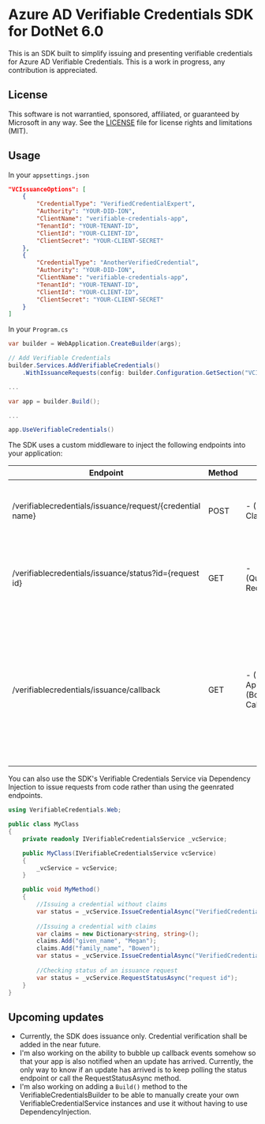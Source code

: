 # Azure AD Verifiable Credentials SDK for DotNet 6.0

This is an SDK built to simplify issuing and presenting verifiable credentials for Azure AD Verifiable Credentials. This is a work in progress, any contribution is appreciated.

## License
This software is not warrantied, sponsored, affiliated, or guaranteed by Microsoft in any way.
See the [LICENSE](LICENSE.md) file for license rights and limitations (MIT).

## Usage

In your `appsettings.json`

```json
"VCIssuanceOptions": [
    {
        "CredentialType": "VerifiedCredentialExpert",
        "Authority": "YOUR-DID-ION",
        "ClientName": "verifiable-credentials-app",
        "TenantId": "YOUR-TENANT-ID",
        "ClientId": "YOUR-CLIENT-ID",
        "ClientSecret": "YOUR-CLIENT-SECRET"
    },
    {
        "CredentialType": "AnotherVerifiedCredential",
        "Authority": "YOUR-DID-ION",
        "ClientName": "verifiable-credentials-app",
        "TenantId": "YOUR-TENANT-ID",
        "ClientId": "YOUR-CLIENT-ID",
        "ClientSecret": "YOUR-CLIENT-SECRET"
    }
]
```

In your `Program.cs`

```csharp
var builder = WebApplication.CreateBuilder(args);

// Add Verifiable Credentials
builder.Services.AddVerifiableCredentials()
    .WithIssuanceRequests(config: builder.Configuration.GetSection("VCIssuanceOptions"));

...

var app = builder.Build();

...

app.UseVerifiableCredentials()
```

The SDK uses a custom middleware to inject the following endpoints into your application:

| Endpoint                                                  | Method | Parameters                                                           | Response        | Description                                                                                                                                                      |
|-----------------------------------------------------------|--------|----------------------------------------------------------------------|-----------------|------------------------------------------------------------------------------------------------------------------------------------------------------------------|
| /verifiablecredentials/issuance/request/{credential name} | POST   | - (Body/Optional) Claims in json format                              | Issuance Status | You can use this endpoint to issue a credential by name                                                                                                          |
| /verifiablecredentials/issuance/status?id={request id}    | GET    | - (QueryString/Required) Request Id                                  | Issuance Status | You can use this endpoint to check the status of an issuance request                                                                                             |
| /verifiablecredentials/issuance/callback                  | GET    | - (Header/Optional) ApiKey - (Body/Required) Callback in json format | None            | This endpoint is used by the Verifiable Credentials Service to notify the SDK of an update in a request's status. You should not use this endpoint in your code. |

You can also use the SDK's Verifiable Credentials Service via Dependency Injection to issue requests from code rather than using the geenrated endpoints.

```csharp
using VerifiableCredentials.Web;

public class MyClass
{
    private readonly IVerifiableCredentialsService _vcService;

    public MyClass(IVerifiableCredentialsService vcService)
    {
        _vcService = vcService;
    }

    public void MyMethod()
    {
        //Issuing a credential without claims
        var status = _vcService.IssueCredentialAsync("VerifiedCredentialExpert", new Uri("https://myapp.com"));
    
        //Issuing a credential with claims
        var claims = new Dictionary<string, string>();
        claims.Add("given_name", "Megan");
        claims.Add("family_name", "Bowen");
        var status = _vcService.IssueCredentialAsync("VerifiedCredentialExpert", new Uri("https://myapp.com"), claims);
        
        //Checking status of an issuance request
        var status = _vcService.RequestStatusAsync("request id");
    }
}
```

## Upcoming updates

- Currently, the SDK does issuance only. Credential verification shall be added in the near future.
- I'm also working on the ability to bubble up callback events somehow so that your app is also notified when an update has arrived. Currently, the only way to know if an update has arrived is to keep polling the status endpoint or call the RequestStatusAsync method.
- I'm also working on adding a `Build()` method to the VerifiableCredentialsBuilder to be able to manually create your own VerifiableCredentialService instances and use it without having to use DependencyInjection.
